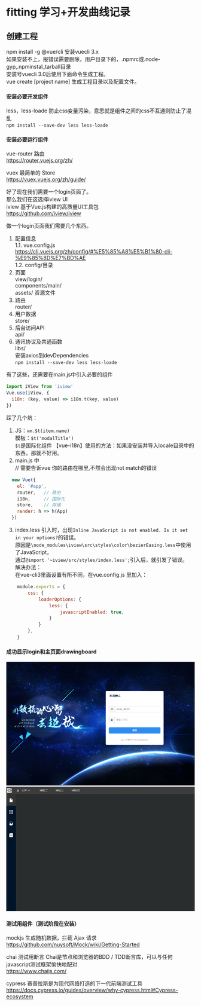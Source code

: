 # fitting 学习+开发曲线记录

## 创建工程
npm install -g @vue/cli 安装vuecli 3.x   
如果安装不上，报错误需要删除，用户目录下的，.npmrc或.node-gyp,.npminstal_tarball目录   
安装号vuecli 3.0后使用下面命令生成工程。   
vue create [project name] 生成工程目录以及配置文件。   

#### 安装必要开发组件
less，less-loade 防止css变量污染，意思就是组件之间的css不互通则防止了混乱   
`npm install --save-dev less less-loade`

#### 安装必要运行组件
vue-router 路由   
https://router.vuejs.org/zh/   

vuex 最简单的 Store   
https://vuex.vuejs.org/zh/guide/   

好了现在我们需要一个login页面了。   
那么我们在这选择iview UI   
iview 基于Vue.js构建的高质量UI工具包   
https://github.com/iview/iview   

做一个login页面我们需要几个东西。   
  1. 配置信息   
     1.1. vue.config.js   
     https://cli.vuejs.org/zh/config/#%E5%85%A8%E5%B1%80-cli-%E9%85%8D%E7%BD%AE   
     1.2. config/目录   
  2. 页面   
     view/login/    
     components/main/   
     assets/  资源文件   
  3. 路由   
     router/   
  4. 用户数据   
     store/   
  5. 后台访问API   
     api/   
  6. 通讯协议及共通函数   
     libs/   
     安装axios到devDependencies   
     `npm install --save-dev less less-loade`   

有了这些，还需要在main.js中引入必要的组件   
```javascript
import iView from 'iview'
Vue.use(iView, {
  i18n: (key, value) => i18n.t(key, value)
})
```
踩了几个坑：   
1. JS：`vm.$t(item.name)`   
   模板：`$t('modalTitle')`   
   `$t`是国际化组件 【vue-i18n】使用的方法：如果没安装并导入locale目录中的东西，那就不好用。   
2. main.js 中   
  // 需要告诉vue 你的路由在哪里,不然会出现not match的错误
```javascript
  new Vue({
    el: '#app',
    router,   // 路由
    i18n,     // 国际化
    store,    // 存储
    render: h => h(App)
  })
```
3. index.less 引入时，出现`Inline JavaScript is not enabled. Is it set in your options?`的错误。   
   原因是`\node_modules\iview\src\styles\color\bezierEasing.less`中使用了JavaScript，   
   通过`@import '~iview/src/styles/index.less';`引入后，就引发了错误。   
   解决办法：   
   在vue-cli3里面设置有所不同，在vue.config.js 里加入：   
```javascript
    module.exports = {
        css: {
            loaderOptions: {
                less: {
                    javascriptEnabled: true,
                }
            }
        },
    }
```
#### 成功显示login和主页面drawingboard
![login页面成功访问](/snapshot/snipaste_20190822_103515.png "login页面")
![主页面drawingboard成功访问](/snapshot/snipaste_20190822_103355.png "主页面drawingboard")

#### 测试用组件（测试阶段在安装）
mockjs 生成随机数据，拦截 Ajax 请求   
https://github.com/nuysoft/Mock/wiki/Getting-Started   

chai 测试用断言 Chai是节点和浏览器的BDD / TDD断言库，可以与任何javascript测试框架愉快地配对   
https://www.chaijs.com/   

cypress 赛普拉斯是为现代网络打造的下一代前端测试工具   
https://docs.cypress.io/guides/overview/why-cypress.html#Cypress-ecosystem   

